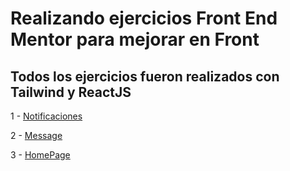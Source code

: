 # Realizando ejercicios Front End Mentor para mejorar en Front

## Todos los ejercicios fueron realizados con Tailwind y ReactJS

1 - [Notificaciones](https://github.com/Duskalor/Form-FrontEnd-Mentor/tree/main/1-notification)

2 - [Message](https://github.com/Duskalor/Form-FrontEnd-Mentor/tree/main/2-message)

3 - [HomePage](https://github.com/Duskalor/Form-FrontEnd-Mentor/tree/main/3-homepage)
